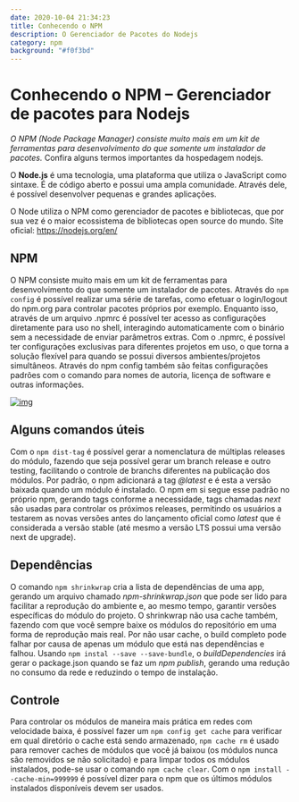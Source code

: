 ```yaml
---
date: 2020-10-04 21:34:23
title: Conhecendo o NPM
description: O Gerenciador de Pacotes do Nodejs
category: npm
background: "#f0f3bd"
---
```




# Conhecendo o NPM – Gerenciador de pacotes para Nodejs



*O NPM (Node Package Manager) consiste muito mais em um kit de ferramentas para desenvolvimento do que somente um instalador de pacotes.*
Confira alguns termos importantes da hospedagem nodejs.

O **Node.js** é uma tecnologia, uma plataforma que utiliza o JavaScript como sintaxe. É de código aberto e possui uma ampla comunidade. Através dele, é possível desenvolver pequenas e grandes aplicações.

O Node utiliza o NPM como gerenciador de pacotes e bibliotecas, que por sua vez é o maior ecossistema de bibliotecas open source do mundo. Site oficial: https://nodejs.org/en/

## NPM

O NPM consiste muito mais em um kit de ferramentas para desenvolvimento do que somente um instalador de pacotes. Através do `npm config` é possível realizar uma série de tarefas, como efetuar o login/logout do npm.org para controlar pacotes próprios por exemplo. Enquanto isso, através de um arquivo .npmrc é possível ter acesso as configurações diretamente para uso no shell, interagindo automaticamente com o binário sem a necessidade de enviar parâmetros extras. Com o .npmrc, é possível ter configurações exclusivas para diferentes projetos em uso, o que torna a solução flexível para quando se possui diversos ambientes/projetos simultâneos. Através do npm config também são feitas configurações padrões com o comando para nomes de autoria, licença de software e outras informações.

[![img](https://king.host/wiki/wp-content/uploads/2016/10/npm.png)](https://king.host/wiki/wp-content/uploads/2016/10/npm.png)

## Alguns comandos úteis

Com o `npm dist-tag` é possível gerar a nomenclatura de múltiplas releases do módulo, fazendo que seja possível gerar um branch release e outro testing, facilitando o controle de branchs diferentes na publicação dos módulos. Por padrão, o npm adicionará a tag *@latest* e é esta a versão baixada quando um módulo é instalado. O npm em si segue esse padrão no próprio npm, gerando tags conforme a necessidade, tags chamadas *next* são usadas para controlar os próximos releases, permitindo os usuários a testarem as novas versões antes do lançamento oficial como *latest* que é considerada a versão stable (até mesmo a versão LTS possui uma versão next de upgrade).

## Dependências

O comando `npm shrinkwrap` cria a lista de dependências de uma app, gerando um arquivo chamado *npm-shrinkwrap.json* que pode ser lido para facilitar a reprodução do ambiente e, ao mesmo tempo, garantir versões específicas do módulo do projeto. O shrinkwrap não usa cache também, fazendo com que você sempre baixe os módulos do repositório em uma forma de reprodução mais real. Por não usar cache, o build completo pode falhar por causa de apenas um módulo que está nas dependências e falhou. Usando `npm instal --save --save-bundle`, o *buildDependencies* irá gerar o package.json quando se faz um *npm publish*, gerando uma redução no consumo da rede e reduzindo o tempo de instalação.

## Controle

Para controlar os módulos de maneira mais prática em redes com velocidade baixa, é possível fazer um `npm config get cache` para verificar em qual diretório o cache está sendo armazenado, `npm cache rm` é usado para remover caches de módulos que você já baixou (os módulos nunca são removidos se não solicitado) e para limpar todos os módulos instalados, pode-se usar o comando `npm cache clear`. Com o `npm install --cache-min=999999` é possível dizer para o npm que os últimos módulos instalados disponíveis devem ser usados.